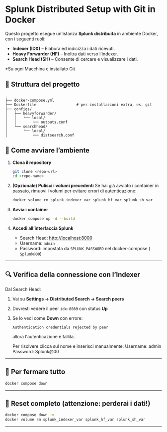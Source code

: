 
# Splunk Distributed Setup with Git in Docker

Questo progetto esegue un'istanza **Splunk distribuita** in ambiente Docker, con i seguenti ruoli:

- **Indexer (IDX)** – Elabora ed indicizza i dati ricevuti.
- **Heavy Forwarder (HF)** – Inoltra dati verso l'indexer.
- **Search Head (SH)** – Consente di cercare e visualizzare i dati.

*Su ogni Macchina è installato Git 

## 📁 Struttura del progetto

```
.
├── docker-compose.yml
├── Dockerfile                  # per installazioni extra, es. git
├── configs/
│   ├── heavyforwarder/
│   │   └── local/
│   │       └── outputs.conf
│   └── searchhead/
│       └── local/
│           ├── distsearch.conf
```

## 🚀 Come avviare l’ambiente

1. **Clona il repository**
   ```bash
   git clone <repo-url>
   cd <repo-name>
   ```

2. **(Opzionale) Pulisci i volumi precedenti**
   Se hai già avviato i container in passato, rimuovi i volumi per evitare errori di autenticazione:
   ```bash
   docker volume rm splunk_indexer_var splunk_hf_var splunk_sh_var
   ```

3. **Avvia i container**
   ```bash
   docker compose up -d --build
   ```

4. **Accedi all’interfaccia Splunk**
   - Search Head: [http://localhost:8000](http://localhost:8000)
   - Username: `admin`
   - Password: impostata da `SPLUNK_PASSWORD` nel docker-compose ( `Splunk@00`)

---

## 🔍 Verifica della connessione con l’Indexer

Dal Search Head:

1. Vai su **Settings → Distributed Search → Search peers**
2. Dovresti vedere il peer `idx:8089` con status **Up**
3. Se lo vedi come **Down** con errore:

   ```
   Authentication credentials rejected by peer
   ```

   allora l'autenticazione è fallita. 
   
   Per risolvere clicca sul nome e inserisci manualmente:
   Username: admin
   Password: Splunk@00

---


## 🛑 Per fermare tutto

```bash
docker compose down
```

---

## 🧹 Reset completo (attenzione: perderai i dati!)

```bash
docker compose down -v
docker volume rm splunk_indexer_var splunk_hf_var splunk_sh_var
```

---

